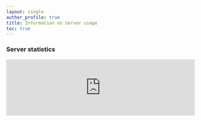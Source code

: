 ```yaml
---
layout: single
author_profile: true
title: Information on Server usage
toc: true
---
```

### Server statistics

<iframe frameborder="0" width="100%" src="http://10.10.0.47:3000/goto/EYQ4uD-Ig?orgId=1m"></iframe>